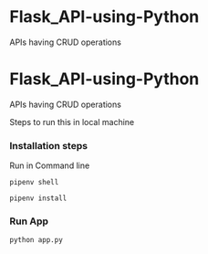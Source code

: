 # Flask_API-using-Python
APIs having CRUD operations 

# Flask_API-using-Python
APIs having CRUD operations 




Steps to run this in local machine

### Installation steps

Run in Command line

`pipenv shell`

`pipenv install`

### Run App

`python app.py`
